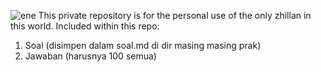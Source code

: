![ene](https://i.imgur.com/YMbbBaJ.jpg)
This private repository is for the personal use of the only zhillan in this world. Included within this repo:
1. Soal (disimpen dalam soal.md di dir masing masing prak)
2. Jawaban (harusnya 100 semua)